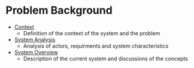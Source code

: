 # Problem Background

- [Context](Context.md)
	- Definition of the context of the system and the problem
- [System Analysis](System%20Analysis.md)
	- Analysis of actors, requirments and system characteristics
- [System Overview](System%20Overview.md)
	- Description of the current system and discussions of the concepts
